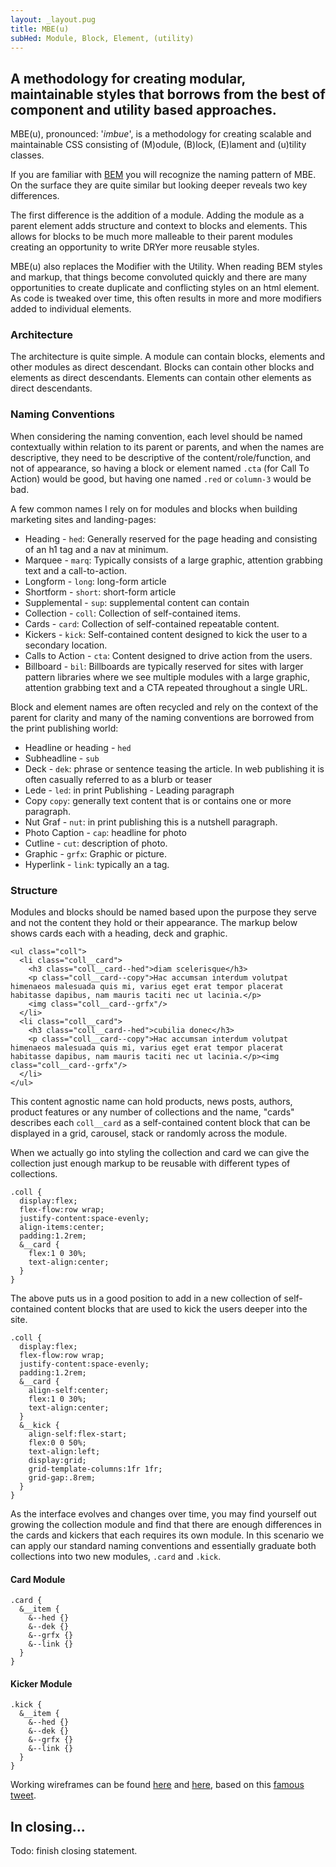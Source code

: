 ```yaml
---
layout: _layout.pug
title: MBE(u)
subHed: Module, Block, Element, (utility)
---
```


## A methodology for creating modular, maintainable styles that borrows from the best of component and utility based approaches.

MBE(u), pronounced: '_imbue_', is a methodology for creating scalable and maintainable CSS consisting of (M)odule, (B)lock, (E)lament and (u)tility classes.

If you are  familiar with [BEM](//getbem.com) you will recognize the naming pattern of MBE. On the surface they are quite similar but looking deeper reveals two key differences. 

The first difference is the addition of a module. Adding the module as a parent element adds structure and context to blocks and elements. This allows for blocks to be much more malleable to their parent modules creating an opportunity to write DRYer more reusable styles. 

MBE(u) also replaces the Modifier with the Utility. When reading BEM styles and markup, that things become convoluted quickly and there are many opportunities to create duplicate and conflicting styles on an html element. As code is tweaked over time, this often results in more and more modifiers added to individual elements.

### Architecture

The architecture is quite simple. A module can contain blocks, elements and other modules as direct descendant. Blocks can contain other blocks and elements as direct descendants. Elements can contain other elements as direct descendants. 

### Naming Conventions

When considering the naming convention, each level should be named contextually within relation to its parent or parents, and when the names are descriptive, they need to be descriptive of the content/role/function, and not of appearance, so having a block or element named `.cta` (for Call To Action) would be good, but having one named `.red` or `column-3` would be bad.

A few common names I rely on for modules and blocks when building marketing sites and landing-pages:

- Heading - `hed`: Generally reserved for the page heading and consisting of an h1 tag and a nav at minimum.
- Marquee - `marq`: Typically consists of a large graphic, attention grabbing text and a call-to-action. 
- Longform - `long`: long-form article
- Shortform - `short`: short-form article
- Supplemental - `sup`: supplemental content can contain 
- Collection - `coll`: Collection of self-contained items.
- Cards - `card`: Collection of self-contained repeatable content.
- Kickers - `kick`: Self-contained content designed to kick the user to a secondary location.
- Calls to Action - `cta`: Content designed to drive action from the users.
- Billboard - `bil`: Billboards are typically reserved for sites with larger pattern libraries where we see multiple modules with a large graphic, attention grabbing text and a CTA repeated throughout a single URL.

Block and element names are often recycled and rely on the context of the parent for clarity and many of the naming conventions are borrowed from the print publishing world:

- Headline or heading - `hed` 
- Subheadline - `sub`  
- Deck - `dek`: phrase or sentence teasing the article. In web publishing it is often casually referred to as a blurb or teaser  
- Lede - `led`: in print Publishing - Leading paragraph  
- Copy `copy`: generally text content that is or contains one or more paragraph.
- Nut Graf - `nut`: in print publishing this is a nutshell paragraph. 
- Photo Caption - `cap`: headline for photo 
- Cutline - `cut`: description of photo.
- Graphic - `grfx`: Graphic or picture.
- Hyperlink - `link`: typically an a tag.

### Structure

Modules and blocks should be named based upon the purpose they serve and not the content they hold or their appearance. The markup below shows cards each with a heading, deck and graphic. 

```
<ul class="coll">
  <li class="coll__card">
    <h3 class="coll__card--hed">diam scelerisque</h3>
    <p class="coll__card--copy">Hac accumsan interdum volutpat himenaeos malesuada quis mi, varius eget erat tempor placerat habitasse dapibus, nam mauris taciti nec ut lacinia.</p>
    <img class="coll__card--grfx"/>
  </li>
  <li class="coll__card">
    <h3 class="coll__card--hed">cubilia donec</h3>
    <p class="coll__card--copy">Hac accumsan interdum volutpat himenaeos malesuada quis mi, varius eget erat tempor placerat habitasse dapibus, nam mauris taciti nec ut lacinia.</p><img class="coll__card--grfx"/>
  </li>
</ul>
```

This content agnostic name can hold products, news posts, authors, product features or any number of collections and the name, "cards" describes each `coll__card` as a self-contained content block that can be displayed in a grid, carousel, stack or randomly across the module.

When we actually go into styling the collection and card we can give the collection just enough markup to be reusable with different types of collections.

```
.coll {
  display:flex;
  flex-flow:row wrap;
  justify-content:space-evenly;
  align-items:center;
  padding:1.2rem;
  &__card {
    flex:1 0 30%;
    text-align:center;
  }
}
```

The above puts us in a good position to add in a new collection of self-contained content blocks that are used to kick the users deeper into the site.

```
.coll {
  display:flex;
  flex-flow:row wrap;
  justify-content:space-evenly;
  padding:1.2rem;
  &__card {
    align-self:center;
    flex:1 0 30%;
    text-align:center;
  }
  &__kick {
    align-self:flex-start;
    flex:0 0 50%;
    text-align:left;
    display:grid;
    grid-template-columns:1fr 1fr;
    grid-gap:.8rem;
  }
}
```

As the interface evolves and changes over time, you may find yourself out growing the collection module and find that there are enough differences in the cards and kickers that each requires its own module. In this scenario we can apply our standard naming conventions and essentially graduate both collections into two new modules, `.card` and `.kick`. 

#### Card Module

```
.card {
  &__item {
    &--hed {}
    &--dek {}
    &--grfx {}
    &--link {}    
  }
}
```

#### Kicker Module

```
.kick {
  &__item {
    &--hed {}
    &--dek {}
    &--grfx {}
    &--link {}    
  }
}
```

Working wireframes can be found [here](/example/this-one) and [here](/example/that-one), based on this [famous tweet](https://twitter.com/jongold/status/694591217523363840). 


## In closing...

Todo: finish closing statement.